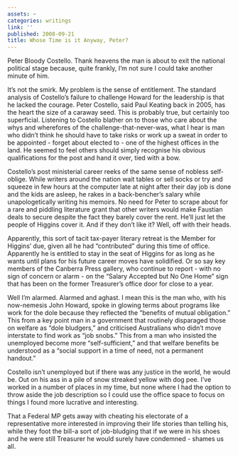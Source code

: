 ```yaml
---
assets: ~
categories: writings
link: ''
published: 2008-09-21
title: Whose Time is it Anyway, Peter?
---
```

Peter Bloody Costello. Thank heavens the man is about to exit the
national political stage because, quite frankly, I’m not sure I could
take another minute of him.

It’s not the smirk. My problem is the sense of entitlement. The standard
analysis of Costello’s failure to challenge Howard for the leadership is
that he lacked the courage. Peter Costello, said Paul Keating back in
2005, has the heart the size of a caraway seed. This is probably true,
but certainly too superficial. Listening to Costello blather on to those
who care about the whys and wherefores of the challenge-that-never-was,
what I hear is man who didn’t think he should have to take risks or work
up a sweat in order to be appointed - forget about elected to - one of
the highest offices in the land. He seemed to feel others should simply
recognise his obvious qualifications for the post and hand it over, tied
with a bow.

Costello’s post ministerial career reeks of the same sense of nobless
self-oblige. While writers around the nation wait tables or sell socks
or try and squeeze in few hours at the computer late at night after
their day job is done and the kids are asleep, he rakes in a
back-bencher’s salary while unapologetically writing his memoirs. No
need for Peter to scrape about for a rare and piddling literature grant
that other writers would make Faustian deals to secure despite the fact
they barely cover the rent. He’ll just let the people of Higgins cover
it. And if they don’t like it? Well, off with their heads.

Apparently, this sort of tacit tax-payer literary retreat is the Member
for Higgins’ due, given all he had “contributed” during this time of
office. Apparently he is entitled to stay in the seat of Higgins for as
long as he wants until plans for his future career moves have
solidified. Or so say key members of the Canberra Press gallery, who
continue to report - with no sign of concern or alarm - on the “Salary
Accepted but No One Home” sign that has been on the former Treasurer’s
office door for close to a year.

Well I’m alarmed. Alarmed and aghast. I mean this is the man who, with
his now-nemesis John Howard, spoke in glowing terms about programs like
work for the dole because they reflected the “benefits of mutual
obligation.” This from a key point man in a government that routinely
disparaged those on welfare as “dole bludgers,” and criticised
Australians who didn’t move interstate to find work as “job snobs.” This
from a man who insisted the unemployed become more “self-sufficient,”
and that welfare benefits be understood as a “social support in a time
of need, not a permanent handout.”

Costello isn’t unemployed but if there was any justice in the world, he
would be. Out on his ass in a pile of snow streaked yellow with dog pee.
I’ve worked in a number of places in my time, but none where I had the
option to throw aside the job description so I could use the office
space to focus on things I found more lucrative and interesting.

That a Federal MP gets away with cheating his electorate of a
representative more interested in improving their life stories than
telling his, while they foot the bill-a sort of job-bludging that if we
were in his shoes and he were still Treasurer he would surely have
condemned - shames us all.